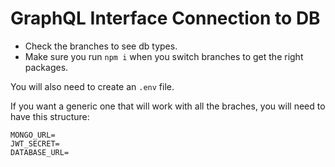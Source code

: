 # GraphQL Interface Connection to DB

* Check the branches to see db types.
* Make sure you run `npm i` when you switch branches to get the right packages.

You will also need to create an `.env` file.

If you want a generic one that will work with all the braches, you will need to have this structure:

```
MONGO_URL=
JWT_SECRET=
DATABASE_URL=
```
